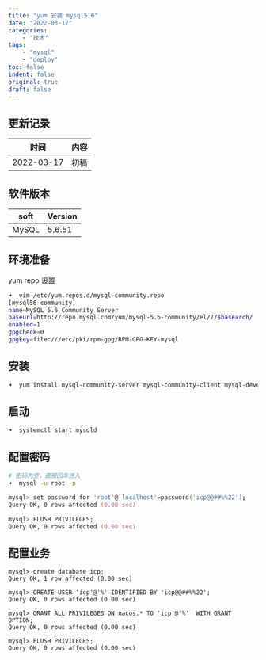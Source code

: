 ```yaml
---
title: "yum 安装 mysql5.6"
date: "2022-03-17"
categories:
    - "技术"
tags:
    - "mysql"
    - "deploy"
toc: false
indent: false
original: true
draft: false
---
```


## 更新记录

| 时间       | 内容 |
| ---------- | ---- |
| 2022-03-17 | 初稿 |

## 软件版本

| soft  | Version |
| ----- | ------- |
| MySQL | 5.6.51  |

## 环境准备

yum repo 设置

``` zsh
➜  vim /etc/yum.repos.d/mysql-community.repo
[mysql56-community]
name=MySQL 5.6 Community Server
baseurl=http://repo.mysql.com/yum/mysql-5.6-community/el/7/$basearch/
enabled=1
gpgcheck=0
gpgkey=file:///etc/pki/rpm-gpg/RPM-GPG-KEY-mysql
```

## 安装

``` zsh
➜  yum install mysql-community-server mysql-community-client mysql-devel --enablerepo=mysql56-community -y
```

## 启动

``` zsh
➜  systemctl start mysqld
```

## 配置密码

``` zsh
# 密码为空，直接回车进入
➜  mysql -u root -p

mysql> set password for 'root'@'localhost'=password('icp@@##%%22');
Query OK, 0 rows affected (0.00 sec)

mysql> FLUSH PRIVILEGES; 
Query OK, 0 rows affected (0.00 sec)
```

## 配置业务

``` mysql
mysql> create database icp;
Query OK, 1 row affected (0.00 sec)

mysql> CREATE USER 'icp'@'%' IDENTIFIED BY 'icp@@##%%22';
Query OK, 0 rows affected (0.00 sec)

mysql> GRANT ALL PRIVILEGES ON nacos.* TO 'icp'@'%'  WITH GRANT OPTION;
Query OK, 0 rows affected (0.00 sec)

mysql> FLUSH PRIVILEGES;
Query OK, 0 rows affected (0.00 sec)
```
